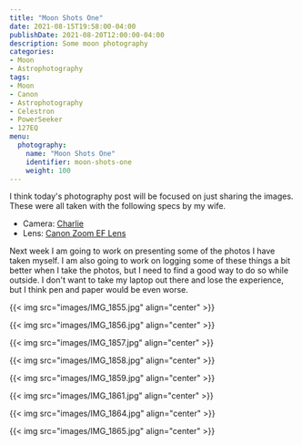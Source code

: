 ```yaml
---
title: "Moon Shots One"
date: 2021-08-15T19:58:00-04:00
publishDate: 2021-08-20T12:00:00-04:00
description: Some moon photography
categories:
- Moon
- Astrophotography
tags:
- Moon
- Canon
- Astrophotography
- Celestron
- PowerSeeker
- 127EQ
menu:
  photography:
    name: "Moon Shots One"
    identifier: moon-shots-one
    weight: 100
---
```


I think today's photography post will be focused on just sharing the images. These were all taken with the following specs by my wife.

- Camera: [Charlie](/notes/cameras)
- Lens: [Canon Zoom EF Lens](/notes/cameras)

Next week I am going to work on presenting some of the photos I have taken myself. I am also going to work on logging some of these things a bit better when I take the photos, but I need to find a good way to do so while outside. I don't want to take my laptop out there and lose the experience, but I think pen and paper would be even worse.

{{< img src="images/IMG_1855.jpg" align="center" >}}


{{< img src="images/IMG_1856.jpg" align="center" >}}


{{< img src="images/IMG_1857.jpg" align="center" >}}


{{< img src="images/IMG_1858.jpg" align="center" >}}


{{< img src="images/IMG_1859.jpg" align="center" >}}


{{< img src="images/IMG_1861.jpg" align="center" >}}


{{< img src="images/IMG_1864.jpg" align="center" >}}


{{< img src="images/IMG_1865.jpg" align="center" >}}
